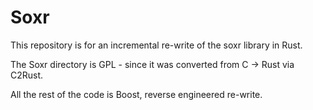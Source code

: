 # Soxr
This repository is for an incremental re-write of the soxr library in Rust.

The Soxr directory is GPL - since it was converted from C -> Rust via C2Rust.

All the rest of the code is Boost, reverse engineered re-write.
